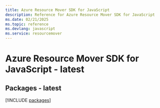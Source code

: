 ```yaml
---
title: Azure Resource Mover SDK for JavaScript
description: Reference for Azure Resource Mover SDK for JavaScript
ms.date: 02/21/2025
ms.topic: reference
ms.devlang: javascript
ms.service: resourcemover
---
```

# Azure Resource Mover SDK for JavaScript - latest
## Packages - latest
[!INCLUDE [packages](resource-mover-index.md)]